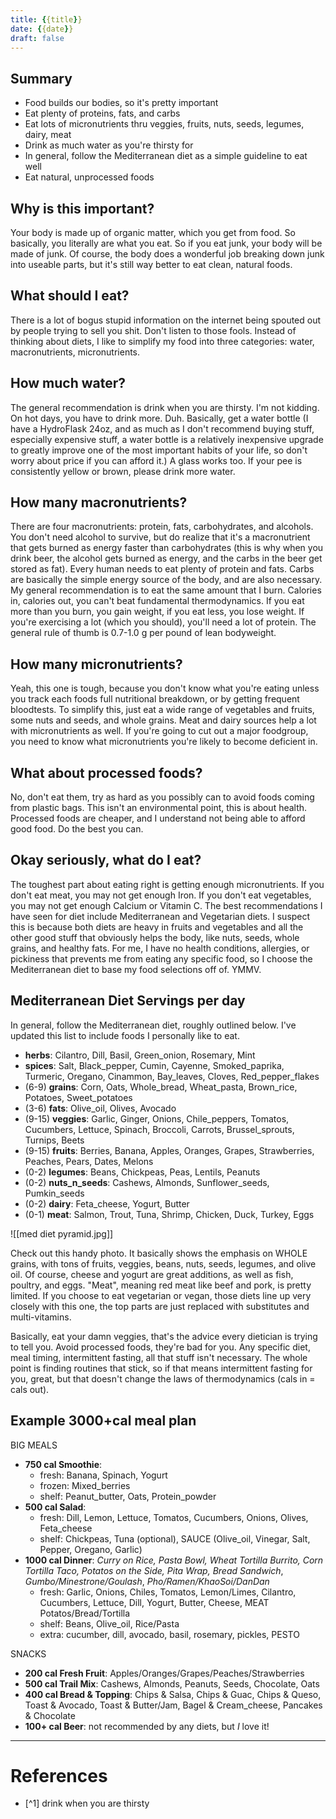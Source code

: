 ```yaml
---
title: {{title}}
date: {{date}}
draft: false
---
```

## Summary
- Food builds our bodies, so it's pretty important
- Eat plenty of proteins, fats, and carbs
- Eat lots of micronutrients thru veggies, fruits, nuts, seeds, legumes, dairy, meat
- Drink as much water as you're thirsty for
- In general, follow the Mediterranean diet as a simple guideline to eat well
- Eat natural, unprocessed foods
## Why is this important?
Your body is made up of organic matter, which you get from food. So basically, you literally are what you eat. So if you eat junk, your body will be made of junk. Of course, the body does a wonderful job breaking down junk into useable parts, but it's still way better to eat clean, natural foods.
## What should I eat?
There is a lot of bogus stupid information on the internet being spouted out by people trying to sell you shit. Don't listen to those fools. Instead of thinking about diets, I like to simplify my food into three categories: water, macronutrients, micronutrients.
## How much water?
The general recommendation is drink when you are thirsty. I'm not kidding. On hot days, you have to drink more. Duh. Basically, get a water bottle (I have a HydroFlask 24oz, and as much as I don't recommend buying stuff, especially expensive stuff, a water bottle is a relatively inexpensive upgrade to greatly improve one of the most important habits of your life, so don't worry about price if you can afford it.) A glass works too. If your pee is consistently yellow or brown, please drink more water.
## How many macronutrients?
There are four macronutrients: protein, fats, carbohydrates, and alcohols. You don't need alcohol to survive, but do realize that it's a macronutrient that gets burned as energy faster than carbohydrates (this is why when you drink beer, the alcohol gets burned as energy, and the carbs in the beer get stored as fat). Every human needs to eat plenty of protein and fats. Carbs are basically the simple energy source of the body, and are also necessary. My general recommendation is to eat the same amount that I burn. Calories in, calories out, you can't beat fundamental thermodynamics. If you eat more than you burn, you gain weight, if you eat less, you lose weight. If you're exercising a lot (which you should), you'll need a lot of protein. The general rule of thumb is 0.7-1.0 g per pound of lean bodyweight.
## How many micronutrients?
Yeah, this one is tough, because you don't know what you're eating unless you track each foods full nutritional breakdown, or by getting frequent bloodtests. To simplify this, just eat a wide range of vegetables and fruits, some nuts and seeds, and whole grains. Meat and dairy sources help a lot with micronutrients as well. If you're going to cut out a major foodgroup, you need to know what micronutrients you're likely to become deficient in.
## What about processed foods?
No, don't eat them, try as hard as you possibly can to avoid foods coming from plastic bags. This isn't an environmental point, this is about health. Processed foods are cheaper, and I understand not being able to afford good food. Do the best you can.
## Okay seriously, what do I eat?
The toughest part about eating right is getting enough micronutrients. If you don't eat meat, you may not get enough Iron. If you don't eat vegetables, you may not get enough Calcium or Vitamin C. The best recommendations I have seen for diet include Mediterranean and Vegetarian diets. I suspect this is because both diets are heavy in fruits and vegetables and all the other good stuff that obviously helps the body, like nuts, seeds, whole grains, and healthy fats. For me, I have no health conditions, allergies, or pickiness that prevents me from eating any specific food, so I choose the Mediterranean diet to base my food selections off of. YMMV.
## Mediterranean Diet Servings per day
In general, follow the Mediterranean diet, roughly outlined below. I've updated this list to include foods I personally like to eat. 
- **herbs**: Cilantro, Dill, Basil, Green_onion, Rosemary, Mint
- **spices**: Salt, Black_pepper, Cumin, Cayenne, Smoked_paprika, Turmeric, Oregano, Cinammon, Bay_leaves, Cloves, Red_pepper_flakes
- (6-9) **grains**: Corn, Oats, Whole_bread, Wheat_pasta, Brown_rice, Potatoes, Sweet_potatoes
- (3-6) **fats**: Olive_oil, Olives, Avocado
- (9-15) **veggies**: Garlic, Ginger, Onions, Chile_peppers, Tomatos, Cucumbers, Lettuce, Spinach, Broccoli, Carrots, Brussel_sprouts, Turnips, Beets
- (9-15) **fruits**: Berries, Banana, Apples, Oranges, Grapes, Strawberries, Peaches, Pears, Dates, Melons
- (0-2) **legumes**: Beans, Chickpeas, Peas, Lentils, Peanuts
- (0-2) **nuts_n_seeds**: Cashews, Almonds, Sunflower_seeds, Pumkin_seeds
- (0-2) **dairy**: Feta_cheese, Yogurt, Butter
- (0-1) **meat**: Salmon, Trout, Tuna, Shrimp, Chicken, Duck, Turkey, Eggs

![[med diet pyramid.jpg]]

Check out this handy photo. It basically shows the emphasis on WHOLE grains, with tons of fruits, veggies, beans, nuts, seeds, legumes, and olive oil. Of course, cheese and yogurt are great additions, as well as fish, poultry, and eggs. "Meat", meaning red meat like beef and pork, is pretty limited. If you choose to eat vegetarian or vegan, those diets line up very closely with this one, the top parts are just replaced with substitutes and multi-vitamins.

Basically, eat your damn veggies, that's the advice every dietician is trying to tell you. Avoid processed foods, they're bad for you. Any specific diet, meal timing, intermittent fasting, all that stuff isn't necessary. The whole point is finding routines that stick, so if that means intermittent fasting for you, great, but that doesn't change the laws of thermodynamics (cals in = cals out).

## Example 3000+cal meal plan
BIG MEALS
- **750 cal Smoothie**: 
	- fresh: Banana, Spinach, Yogurt
	- frozen: Mixed_berries
	- shelf: Peanut_butter, Oats, Protein_powder
- **500 cal Salad**: 
	- fresh: Dill, Lemon, Lettuce, Tomatos, Cucumbers, Onions, Olives, Feta_cheese 
	- shelf: Chickpeas, Tuna (optional), SAUCE (Olive_oil, Vinegar, Salt, Pepper, Oregano, Garlic)
- **1000 cal Dinner**: *Curry on Rice, Pasta Bowl, Wheat Tortilla Burrito, Corn Tortilla Taco, Potatos on the Side, Pita Wrap, Bread Sandwich*, *Gumbo/Minestrone/Goulash*, *Pho/Ramen/KhaoSoi/DanDan*
	- fresh: Garlic, Onions, Chiles, Tomatos, Lemon/Limes, Cilantro, Cucumbers, Lettuce, Dill, Yogurt, Butter, Cheese, MEAT Potatos/Bread/Tortilla
	- shelf: Beans, Olive_oil, Rice/Pasta
	- extra: cucumber, dill, avocado, basil, rosemary, pickles, PESTO

SNACKS
- **200 cal Fresh Fruit**: Apples/Oranges/Grapes/Peaches/Strawberries
- **500 cal Trail Mix**: Cashews, Almonds, Peanuts, Seeds, Chocolate, Oats
- **400 cal Bread & Topping**: Chips & Salsa, Chips & Guac, Chips & Queso, Toast & Avocado, Toast & Butter/Jam, Bagel & Cream_cheese, Pancakes & Chocolate
- **100+ cal Beer**: not recommended by any diets, but *I* love it!

---
# References
- [^1] drink when you are thirsty

